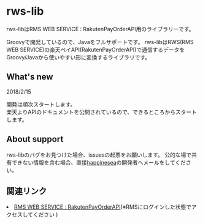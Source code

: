 # rws-lib
rws-libはRMS WEB SERVICE : RakutenPayOrderAPI用のライブラリーです。

Groovyで開発しているので、Javaをフルサポートです。
rws-libはRWS(RMS WEB SERVICE)の楽天ペイAPI(RakutenPayOrderAPI)で通信するデータをGroovy/Javaから使いやすい形に変換するライブラリです。

## What's new
<dl>
  <dt>2018/2/15</dt>
  <dl>
    開発は順次スタートします。<br>楽天よりAPIのドキュメントを公開されているので、できるところからスタートします。
  </dl>

</dl>

## About support
rws-libのバグをお見つけた場合、issuesの起票をお願いします。
公的な場で共有できない情報を含む場合、直接<a href="https://github.com/happinesea">happinesea</a>の開発者へメールをしてください。

## 関連リンク
<li>
  <a href="https://webservice.rms.rakuten.co.jp/merchant-portal/view?contents=/ja/common/1-1_service_index/rakutenpayorderapi" target="_brank">RMS WEB SERVICE : RakutenPayOrderAPI</a>(※RMSにログインした状態でアクセスしてください 
)
</li>
